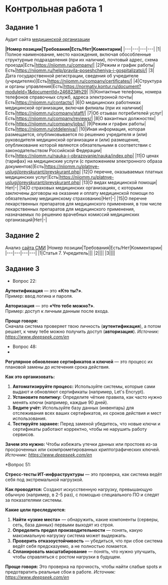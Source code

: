 # Контрольная работа 1

## Задание 1
Аудит сайта [медицинской организации](https://niiomm.ru/)

**|Номер позиции|Требования|Есть/Нет|Коментарии|**
|---|---|---|---|
|1|Полное наименование, место нахождения, включая обособленные структурные подразделения (при их наличии), почтовый адрес, схема проезда|Есть|https://niiomm.ru/company/|
|2|Режим и график работы|Есть|https://niiomm.ru/help/pravila-poseshcheniya-i-gospitalizatsii/|
|3|Дата государственной регистрации, сведения об учредителе (учредителях)|Есть|https://niiomm.ru/company/certificates/|
|4|Структура и органы управления|Есть|https://normativ.kontur.ru/document?moduleId=1&documentId=246823#h29|
|5|Контактные телефоны, номера телефонов справочных служб, адреса электронной почты|Есть|https://niiomm.ru/contacts/|
|6|О медицинских работниках медицинской организации, включая филиалы (при их наличии)|Есть|https://niiomm.ru/company/staff/|
|7|Об отзывах потребителей услуг|Есть|https://niiomm.ru/company/reviews/|
|8|О вакантных должностях|Есть|https://niiomm.ru/company/jobs/|
|9|Режим и график работы|Есть|https://niiomm.ru/otdeleniya/|
|10|Иная информация, которая размещается, опубликовывается по решению учредителя и (или) руководителя медицинской организации и (или) размещение, опубликование которой являются обязательными в соответствии с законодательством Российской Федерации|Есть|https://niiomm.ru/nauka-i-obrazovanie/nauka/index.php|
|11|О ценах (тарифах) на медицинские услуги (с приложением электронного образа документов)|Есть|https://niiomm.ru/platnye-uslugi/preyskurant/preyskurant.php|
|12|О перечне, оказываемых платных медицинских услуг|Есть|https://niiomm.ru/platnye-uslugi/preyskurant/preyskurant.php|
|13|О видах медицинской помощи|Нет|-|
|14|О страховых медицинских организациях, с которыми заключены договоры на оказание и оплату медицинской помощи по обязательному медицинскому страхованию|Нет|-|
|15|О перечне лекарственных препаратов для медицинского применения, в том числе лекарственных препаратов для медицинского применения, назначаемых по решению врачебных комиссий медицинских организаций|Нет|-|

## Задание 2
Анализ [сайта СМИ](https://www.rbc.ru/tags/?tag=%D0%A1%D0%9C%D0%98)
|Номер позиции|Требования|Есть/Нет|Комментарии|
|---|---|---|---|
|1|Статья 7. Учредитель|||
|2||||
|3||||

## Задание 3
* Вопрос 22: 

**Аутентификация** — это **«Кто ты?»**.  
Пример: ввод логина и пароля.

**Авторизация** — это **«Что тебе можно?»**.  
Пример: доступ к личным данным после входа.

**Проще говоря:**  
Сначала система проверяет твою личность (**аутентификация**), а потом решает, к чему тебе можно получить доступ (**авторизация**).
*Источник: https://www.deepseek.com/en*

* Вопрос 48:
* 
**Регулярное обновление сертификатов и ключей** — это процесс их плановой замены до истечения срока действия.

**Как это организовать:**
1.  **Автоматизируйте процесс:** Используйте системы, которые сами выдают и обновляют сертификаты (например, Let's Encrypt).
2.  **Установите политику:** Определите чёткие правила, как часто нужно менять ключи (например, каждые 90 дней).
3.  **Ведите учёт:** Используйте базу данных (инвентарь) для отслеживания всех ваших сертификатов, их сроков действия и мест использования.
4.  **Тестируйте заранее:** Перед заменой убедитесь, что новые ключи и сертификаты работают корректно, чтобы не нарушить работу сервисов.

**Зачем это нужно:** Чтобы избежать утечки данных или простоев из-за просроченных или скомпрометированных криптографических ключей.
*Источник: https://www.deepseek.com/en*

*Вопрос 51:

**Стресс-тесты ИТ-инфраструктуры** — это проверка, как система ведёт себя под экстремальной нагрузкой.

**Как проводятся:**
Создают искусственную нагрузку, превышающую обычную (например, в 2-5 раз), с помощью специального ПО и следят за показателями системы.

**Какие цели преследуются:**

1.  **Найти «узкие места»** — обнаружить, какие компоненты (серверы, сеть, база данных) первыми выходят из строя.
2.  **Определить предел производительности** — понять, какую максимальную нагрузку система может выдержать.
3.  **Проверить отказоустойчивость** — убедиться, что при сбое система ведёт себя предсказуемо, а не полностью ломается.
4.  **Спланировать масштабирование** — понять, что нужно улучшить, чтобы справляться с ростом нагрузки в будущем.

**Проще говоря:** Это проверка на прочность, чтобы найти слабые spots и предотвратить реальные сбои в работе.
*Источник: https://www.deepseek.com/en*
